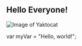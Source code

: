 ## Hello Everyone!
![Image of Yaktocat](https://octodex.github.com/images/yaktocat.png)

var myVar = "Hello, world!";

